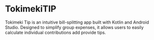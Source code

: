# TokimekiTIP
Tokimeki Tip is an intuitive bill-splitting app built with Kotlin and Android Studio. Designed to simplify group expenses, it allows users to easily calculate individual contributions add provide tips. 
